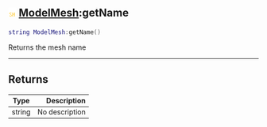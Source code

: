 ## ![shared](../../.gitbook/assets/shared.png) [ModelMesh](./readme/modelmesh.md):getName

```lua
string ModelMesh:getName()
```

Returns the mesh name

------
## Returns

| Type   | Description |
| ------ | ----------: |
| string | No description |

